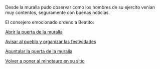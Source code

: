 Desde la muralla pudo observar como los hombres de su ejercito venian muy contentos, seguramente con buenas noticias.

El consejero emocionado ordeno a  Beatito:

[Abrir la puerta de la  muralla](abrir/abrir.md)

[Avisar al pueblo y organizar  las festividades ](avisar/avisar.md)

[Apuntalar la puerta de la muralla](apuntalar/apuntalar.md)

[Volver a poner al minotauro en su sitio](minotauro/minotauro.md)
